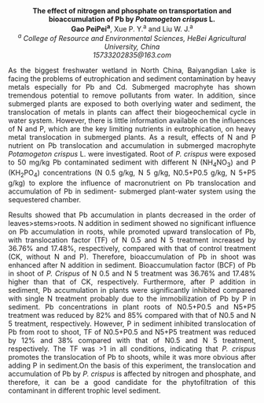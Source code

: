 <center><strong>The effect of nitrogen and phosphate on transportation and bioaccumulation of Pb by <i>Potamogeton crispus</i> L.</strong>

<center><strong>Gao PeiPei<sup>a</sup></strong>, Xue P. Y.<sup>a</sup> and Liu W. J.<sup>a</sup>

<center><i><sup>a</sup> College of Resource and Environmental Sciences, HeBei Agricultural University, China</i> 

<center><i>15733202835@163.com</i> 

<p style="text-align:justify">As the biggest freshwater wetland in North China, Baiyangdian Lake is
facing the problems of eutrophication and sediment contamination by
heavy metals especially for Pb and Cd. Submerged macrophyte has shown
tremendous potential to remove pollutants from water. In addition, since
submerged plants are exposed to both overlying water and sediment, the
translocation of metals in plants can affect their biogeochemical cycle
in water system. However, there is little information available on the
influences of N and P, which are the key limiting nutrients in
eutrophication, on heavy metal translocation in submerged plants. As a
result, effects of N and P nutrient on Pb translocation and accumulation
in submerged macrophyte <i>Potamogeton crispus</i> L. were investigated. Root
of <i>P. crispus</i> were exposed to 50 mg/kg Pb contaminated sediment with
different N (NH<sub>4</sub>NO<sub>3</sub>) and P (KH<sub>2</sub>PO<sub>4</sub>) concentrations (N 0.5 g/kg,
N 5 g/kg, N0.5+P0.5 g/kg, N 5+P5 g/kg) to explore the influence of
macronutrient on Pb translocation and accumulation of Pb in sediment-
submerged plant-water system using the sequestered chamber.

<p style="text-align:justify">Results showed that Pb accumulation in plants decreased in the order of
leaves&gt;stems&gt;roots. N addition in sediment showed no significant
influence on Pb accumulation in roots, while promoted upward
translocation of Pb, with translocation factor (TF) of N 0.5 and N 5
treatment increased by 36.76% and 17.48%, respectively, compared with
that of control treatment (CK, without N and P). Therefore,
bioaccumulation of Pb in shoot was enhanced after N addition in
sediment. Bioaccumulation factor (BCF) of Pb in shoot of <i>P. Crispus</i> of
N 0.5 and N 5 treatment was 36.76% and 17.48% higher than that of CK,
respectively. Furthermore, after P addition in sediment, Pb accumulation
in plants were significantly inhibited compared with single N treatment
probably due to the immobilization of Pb by P in sediment. Pb
concentrations in plant roots of N0.5+P0.5 and N5+P5 treatment was
reduced by 82% and 85% compared with that of N0.5 and N 5 treatment,
respectively. However, P in sediment inhibited translocation of Pb from
root to shoot, TF of N0.5+P0.5 and N5+P5 treatment was reduced by 12%
and 38% compared with that of N0.5 and N 5 treatment, respectively. The
TF was &gt;1 in all conditions, indicating that <i>P. crispus</i> promotes
the translocation of Pb to shoots, while it was more obvious after
adding P in sediment.On the basis of this experiment, the translocation
and accumulation of Pb by <i>P. crispus</i> is affected by nitrogen and
phosphate, and therefore, it can be a good candidate for the
phytofiltration of this contaminant in different trophic level sediment.
